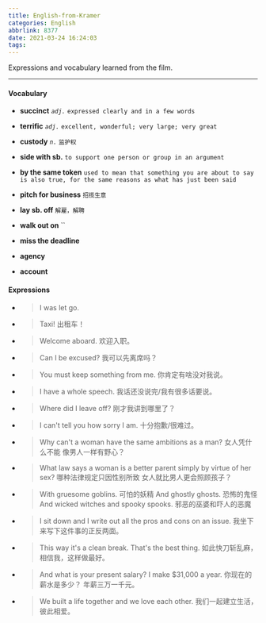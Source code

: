 ```yaml
---
title: English-from-Kramer
categories: English
abbrlink: 8377
date: 2021-03-24 16:24:03
tags:
---
```


Expressions and vocabulary learned from the film.

<!--more-->




-----
#### Vocabulary

- **succinct**  *`adj.`*  `expressed clearly and in a few words`

- **terrific**  *`adj.`*  `excellent, wonderful; very large; very great`
  
- **custody**  *`n.`*  `监护权`

- **side with sb.**    `to support one person or group in an argument`
  
- **by the same token** `used to mean that something you are about to say is also true, for the same reasons as what has just been said`

- **pitch for business** `招揽生意`

- **lay sb. off** `解雇，解聘`

- **walk out on** ``
  
- **miss the deadline**
- **agency**
- **account** 

#### Expressions

- >I was let go.

- >Taxi!
出租车！

- >Welcome aboard. 
欢迎入职。


- >Can I be excused?
我可以先离席吗？

- >You must keep something from me. 
你肯定有啥没对我说。

- >I have a whole speech. 
我话还没说完/我有很多话要说。 


- >Where did I leave off?
刚才我讲到哪里了？

- >I can't tell you how sorry I am.
十分抱歉/很难过。

- >Why can't a woman have the same ambitions as a man?
女人凭什么不能 像男人一样有野心？



- >What law says a woman is a better parent simply by virtue of her sex?
哪种法律规定只因性别所致 女人就比男人更会照顾孩子？

- >With gruesome goblins. 可怕的妖精
And ghostly ghosts. 恐怖的鬼怪
And wicked witches and spooky spooks. 邪恶的巫婆和吓人的恶魔


- >I sit down and I write out all the pros and cons on an issue. 
我坐下来写下这件事的正反两面。



- >This way it's a clean break. That's the best thing.
如此快刀斩乱麻，相信我，这样做最好。


- >And what is your present salary? I make $31,000 a year.
你现在的薪水是多少？ 年薪三万一千元。



- >We built a life together and we love each other.
我们一起建立生活，彼此相爱。